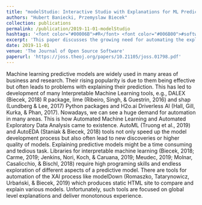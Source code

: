 ```yaml
---
title: "modelStudio: Interactive Studio with Explanations for ML Predictive Models"
authors: "Hubert Baniecki, Przemyslaw Biecek"
collection: publications
permalink: /publication/2019-11-01-modelStudio
hashtags: '<font color="#00006B">#R</font> <font color="#006B00">#software</font>'
excerpt: 'This paper discusses the growing need for automating the explanation of machine learning models, paralleling trends in AutoML and AutoEDA, due to the complexity and time demands of interpretability tasks. While tools like DALEX, lime, and shap support interpretability, the paper critiques current automation solutions like modelDown for focusing only on global explanations and lacking interactivity, highlighting the need for more dynamic and accessible XAI tools.'
date: 2019-11-01
venue: 'The Journal of Open Source Software'
paperurl: 'https://joss.theoj.org/papers/10.21105/joss.01798.pdf'
---
```


Machine learning predictive models are widely used in many areas of business and research.
Their rising popularity is due to them being effective but often leads to problems with explaining their prediction. This has led to development of many Interpretable Machine Learning
tools, e.g., DALEX (Biecek, 2018) R package, lime (Ribeiro, Singh, & Guestrin, 2016) and
shap (Lundberg & Lee, 2017) Python packages and H2o.ai Driverless AI (Hall, Gill,
Kurka, & Phan, 2017).
Nowadays, we can see a huge demand for automation in many areas. This is how Automated
Machine Learning and Automated Exploratory Data Analysis came to existence. AutoML
(Truong et al., 2019) and AutoEDA (Staniak & Biecek, 2018) tools not only speed up the
model development process but also often lead to new discoveries or higher quality of models.
Explaining predictive models might be a time consuming and tedious task. Libraries for
interpretable machine learning (Biecek, 2018; Carme, 2019; Jenkins, Nori, Koch, & Caruana,
2019; Meudec, 2019; Molnar, Casalicchio, & Bischl, 2018) require high programing skills and
endless exploration of different aspects of a predictive model.
There are tools for automation of the XAI process like modelDown (Romaszko, Tatarynowicz,
Urbański, & Biecek, 2019) which produces static HTML site to compare and explain various models. Unfortunately, such tools are focused on global level explanations and deliver
monotonous experience.
